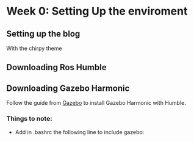 # Week 0: Setting Up the enviroment

## Setting up the blog

With the chirpy theme

## Downloading Ros Humble

## Downloading Gazebo Harmonic

Follow the guide from [Gazebo](https://gazebosim.org/docs/latest/ros_installation) to install Gazebo Harmonic with Humble.

### Things to note:

- Add in .bashrc the following line to include gazebo:
```bash
        
```